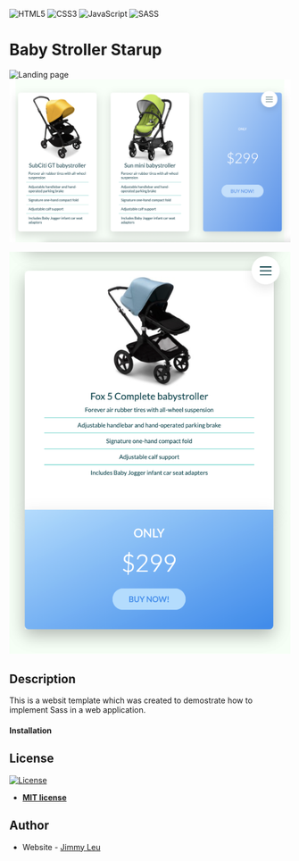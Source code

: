 ![HTML5](https://img.shields.io/badge/html5-%23E34F26.svg?style=for-the-badge&logo=html5&logoColor=white)
![CSS3](https://img.shields.io/badge/css3-%231572B6.svg?style=for-the-badge&logo=css3&logoColor=white)
![JavaScript](https://img.shields.io/badge/javascript-%23323330.svg?style=for-the-badge&logo=javascript&logoColor=%23F7DF1E)
![SASS](https://img.shields.io/badge/SASS-hotpink.svg?style=for-the-badge&logo=SASS&logoColor=white)
# Baby Stroller Starup

![Landing page](/screenshots/home.png)
![Products page](/screenshots/products.png)
<p align="center">
  <img src="/screenshots/responsive.png" />
</p>



## Description

  This is a websit template which was created to demostrate how to implement Sass in a web application.

#### Installation


## License
[![License](http://img.shields.io/:license-mit-blue.svg?style=flat-square)](http://badges.mit-license.org)

- **[MIT license](http://opensource.org/licenses/mit-license.php)**

## Author 

- Website - [Jimmy Leu](https://jimmyleu.com)

